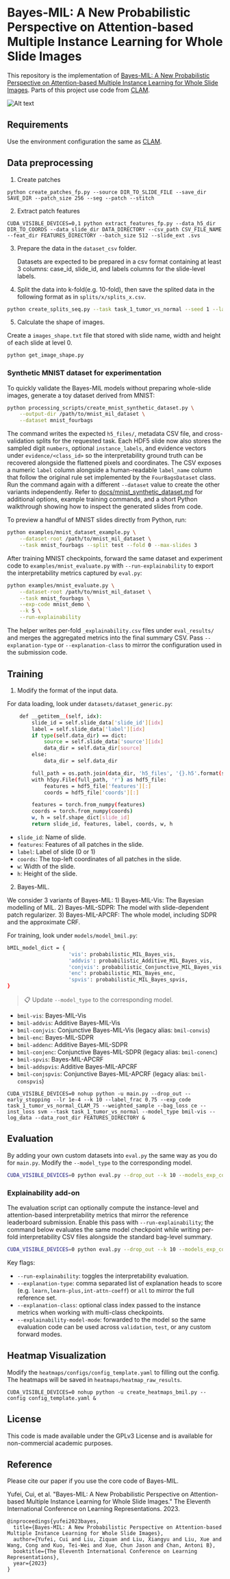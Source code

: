 # Bayes-MIL: A New Probabilistic Perspective on Attention-based Multiple Instance Learning for Whole Slide Images

This repository is the implementation of [Bayes-MIL: A New Probabilistic Perspective on Attention-based Multiple Instance Learning for Whole Slide Images](https://openreview.net/forum?id=_geIwiOyUhZ). Parts of this project use code from [CLAM](https://github.com/mahmoodlab/CLAM). 

![Alt text](overview.png)

## Requirements

Use the environment configuration the same as [CLAM](https://github.com/mahmoodlab/CLAM).


## Data preprocessing

1. Create patches
```shell
python create_patches_fp.py --source DIR_TO_SLIDE_FILE --save_dir SAVE_DIR --patch_size 256 --seg --patch --stitch
```

2. Extract patch features
```shell
CUDA_VISIBLE_DEVICES=0,1 python extract_features_fp.py --data_h5_dir DIR_TO_COORDS --data_slide_dir DATA_DIRECTORY --csv_path CSV_FILE_NAME --feat_dir FEATURES_DIRECTORY --batch_size 512 --slide_ext .svs
```

3. Prepare the data in the `dataset_csv` folder.
   
   Datasets are expected to be prepared in a csv format containing at least 3 columns: case_id, slide_id, and labels columns for the slide-level labels. 


4. Split the data into k-fold(e.g. 10-fold), then save the splited data in the following format as in `splits/x/splits_x.csv`.
```bash
python create_splits_seq.py --task task_1_tumor_vs_normal --seed 1 --label_frac 0.75 --k 10
```

5. Calculate the shape of images.

Create a `images_shape.txt` file that stored with slide name, width and height of each slide at level 0.
```bash
python get_image_shape.py
```

### Synthetic MNIST dataset for experimentation

To quickly validate the Bayes-MIL models without preparing whole-slide images,
generate a toy dataset derived from MNIST:

```bash
python processing_scripts/create_mnist_synthetic_dataset.py \
    --output-dir /path/to/mnist_mil_dataset \
    --dataset mnist_fourbags
```

The command writes the expected `h5_files/`, metadata CSV file, and
cross-validation splits for the requested task. Each HDF5 slide now also stores
the sampled digit `numbers`, optional `instance_labels`, and evidence vectors
under `evidence/<class_id>` so the interpretability ground truth can be
recovered alongside the flattened pixels and coordinates. The CSV exposes a
numeric `label` column alongside a human-readable `label_name` column that
follow the original rule set implemented by the `FourBagsDataset` class. Run
the command again with a different `--dataset` value to create the other
variants independently. Refer to
[docs/mnist_synthetic_dataset.md](docs/mnist_synthetic_dataset.md) for additional options,
example training commands, and a short Python walkthrough showing how to inspect the
generated slides from code.

To preview a handful of MNIST slides directly from Python, run:

```bash
python examples/mnist_dataset_example.py \
    --dataset-root /path/to/mnist_mil_dataset \
    --task mnist_fourbags --split test --fold 0 --max-slides 3
```

After training MNIST checkpoints, forward the same dataset and experiment code to
`examples/mnist_evaluate.py` with `--run-explainability` to export the
interpretability metrics captured by `eval.py`:

```bash
python examples/mnist_evaluate.py \
    --dataset-root /path/to/mnist_mil_dataset \
    --task mnist_fourbags \
    --exp-code mnist_demo \
    --k 5 \
    --run-explainability
```

The helper writes per-fold `_explainability.csv` files under `eval_results/` and
merges the aggregated metrics into the final summary CSV. Pass
`--explanation-type` or `--explanation-class` to mirror the configuration used
in the submission code.

## Training
1. Modify the format of the input data.

For data loading, look under `datasets/dataset_generic.py`:
```bash
	def __getitem__(self, idx):
		slide_id = self.slide_data['slide_id'][idx]
		label = self.slide_data['label'][idx]
		if type(self.data_dir) == dict:
			source = self.slide_data['source'][idx]
			data_dir = self.data_dir[source]
		else:
			data_dir = self.data_dir

		full_path = os.path.join(data_dir, 'h5_files', '{}.h5'.format(slide_id))
		with h5py.File(full_path, 'r') as hdf5_file:
			features = hdf5_file['features'][:]
			coords = hdf5_file['coords'][:]

		features = torch.from_numpy(features)
		coords = torch.from_numpy(coords)
		w, h = self.shape_dict[slide_id]
		return slide_id, features, label, coords, w, h
```
* `slide_id`: Name of slide.
* `features`: Features of all patches in the slide.
* `label`: Label of slide (0 or 1)
* `coords`: The top-left coordinates of all patches in the slide.
* `w`: Width of the slide.
* `h`: Height of the slide.


2. Bayes-MIL.

We consider 3 variants of Bayes-MIL: 1) Bayes-MIL-Vis: The Bayesian modelling of MIL. 2) Bayes-MIL-SDPR: The model with slide-dependent patch regularizer. 3) Bayes-MIL-APCRF: The whole model, including SDPR and the approximate CRF.


For training, look under `models/model_bmil.py`:
```bash
bMIL_model_dict = {
                    'vis': probabilistic_MIL_Bayes_vis,
                    'addvis': probabilistic_Additive_MIL_Bayes_vis,
                    'conjvis': probabilistic_Conjunctive_MIL_Bayes_vis,
                    'enc': probabilistic_MIL_Bayes_enc,
                    'spvis': probabilistic_MIL_Bayes_spvis,
}
```
>📋 Update `--model_type` to the corresponding model.
* `bmil-vis`: Bayes-MIL-Vis
* `bmil-addvis`: Additive Bayes-MIL-Vis
* `bmil-conjvis`: Conjunctive Bayes-MIL-Vis (legacy alias: `bmil-convis`)
* `bmil-enc`: Bayes-MIL-SDPR
* `bmil-addenc`: Additive Bayes-MIL-SDPR
* `bmil-conjenc`: Conjunctive Bayes-MIL-SDPR (legacy alias: `bmil-conenc`)
* `bmil-spvis`: Bayes-MIL-APCRF
* `bmil-addspvis`: Additive Bayes-MIL-APCRF
* `bmil-conjspvis`: Conjunctive Bayes-MIL-APCRF (legacy alias: `bmil-conspvis`)

```shell
CUDA_VISIBLE_DEVICES=0 nohup python -u main.py --drop_out --early_stopping --lr 1e-4 --k 10 --label_frac 0.75 --exp_code task_1_tumor_vs_normal_CLAM_75 --weighted_sample --bag_loss ce --inst_loss svm --task task_1_tumor_vs_normal --model_type bmil-vis --log_data --data_root_dir FEATURES_DIRECTORY &
```



## Evaluation
By adding your own custom datasets into `eval.py` the same way as you do for `main.py`. Modify the `--model_type` to the corresponding model.
```bash
CUDA_VISIBLE_DEVICES=0 python eval.py --drop_out --k 10 --models_exp_code task_1_tumor_vs_normal_CLAM_75 --save_exp_code task_1_tumor_vs_normal_CLAM_75 --task task_1_tumor_vs_normal --model_type bmil-vis --results_dir results --data_root_dir DATA_ROOT_DIR
```

### Explainability add-on

The evaluation script can optionally compute the instance-level and attention-based
interpretability metrics that mirror the reference leaderboard submission. Enable
this pass with `--run-explainability`; the command below evaluates the same model
checkpoint while writing per-fold interpretability CSV files alongside the
standard bag-level summary.

```bash
CUDA_VISIBLE_DEVICES=0 python eval.py --drop_out --k 10 --models_exp_code task_1_tumor_vs_normal_CLAM_75 --save_exp_code task_1_tumor_vs_normal_CLAM_75 --task task_1_tumor_vs_normal --model_type bmil-vis --results_dir results --data_root_dir DATA_ROOT_DIR --run-explainability --explanation-type all --explainability-model-mode validation
```

Key flags:

* `--run-explainability`: toggles the interpretability evaluation.
* `--explanation-type`: comma separated list of explanation heads to score (e.g.
  `learn,learn-plus,int-attn-coeff`) or `all` to mirror the full reference set.
* `--explanation-class`: optional class index passed to the instance metrics when
  working with multi-class checkpoints.
* `--explainability-model-mode`: forwarded to the model so the same evaluation
  code can be used across `validation`, `test`, or any custom forward modes.

## Heatmap Visualization

Modify the `heatmaps/configs/config_template.yaml` to filling out the config. The heatmaps will be saved in `heatmaps/heatmap_raw_results`.
```shell
CUDA_VISIBLE_DEVICES=0 nohup python -u create_heatmaps_bmil.py --config config_template.yaml &
```

## License

This code is made available under the GPLv3 License and is available for non-commercial academic purposes.

## Reference

Please cite our paper if you use the core code of Bayes-MIL. 

Yufei, Cui, et al. "Bayes-MIL: A New Probabilistic Perspective on Attention-based Multiple Instance Learning for Whole Slide Images." The Eleventh International Conference on Learning Representations. 2023.

```
@inproceedings{yufei2023bayes,
  title={Bayes-MIL: A New Probabilistic Perspective on Attention-based Multiple Instance Learning for Whole Slide Images},
  author={Yufei, Cui and Liu, Ziquan and Liu, Xiangyu and Liu, Xue and Wang, Cong and Kuo, Tei-Wei and Xue, Chun Jason and Chan, Antoni B},
  booktitle={The Eleventh International Conference on Learning Representations},
  year={2023}
}
```
